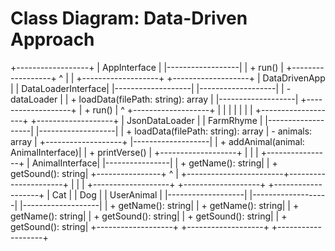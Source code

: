 # Class Diagram: Data-Driven Approach
+------------------+
|  AppInterface    |
|------------------|
| + run()          |
+------------------+
          ^
          |
          |
+-------------------+       +-------------------+
| DataDrivenApp     |       | DataLoaderInterface|
|-------------------|       |-------------------|
| - dataLoader      |       | + loadData(filePath: string): array |
|-------------------|       +-------------------+
| + run()           |                ^
+-------------------+                |
          |                          |
          |                          |
          |                          |
+-------------------+       +-------------------+
| JsonDataLoader    |       | FarmRhyme         |
|-------------------|       |-------------------|
| + loadData(filePath: string): array | - animals: array          |
+-------------------+       |-------------------|
                            | + addAnimal(animal: AnimalInterface)|
                            | + printVerse()    |
                            +-------------------+
                                       |
                                       |
                                       |
                                +----------------+
                                | AnimalInterface|
                                |----------------|
                                | + getName(): string|
                                | + getSound(): string|
                                +----------------+
                                       ^
                                       |
              +------------------------+----------------------+
              |                        |                      |
+-------------------+  +-------------------+  +-------------------+
|      Cat          |  |      Dog          |  |    UserAnimal     |
|-------------------|  |-------------------|  |-------------------|
| + getName(): string|  | + getName(): string|  | + getName(): string|
| + getSound(): string|  | + getSound(): string|  | + getSound(): string|
+-------------------+  +-------------------+  +-------------------+
